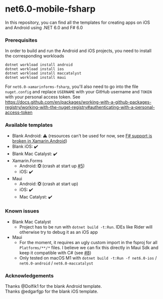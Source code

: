 # net6.0-mobile-fsharp

In this repository, you can find all the templates for creating apps on iOS and Android using .NET 6.0 and F# 6.0

### Prerequisites
In order to build and run the Android and iOS projects, you need to install the corresponding workloads
```
dotnet workload install android
dotnet workload install ios
dotnet workload install maccatalyst
dotnet workload install maui
```

For `net6.0-xamarinforms-fsharp`, you'll also need to go into the file `nuget.config` and replace `USERNAME` with your GitHub username and `TOKEN` with your personal access token.
See https://docs.github.com/en/packages/working-with-a-github-packages-registry/working-with-the-nuget-registry#authenticating-with-a-personal-access-token

### Available templates
- Blank Android: ⚠️ (resources can't be used for now, see [F# support is broken in Xamarin.Android](https://github.com/dotnet/fsharp/issues/12640))
- Blank iOS: ✔️
- Blank Mac Catalyst: ✔️
- Xamarin.Forms
  - Android: ❎ (crash at start up [#5](https://github.com/fabulousfx/net6.0-mobile-fsharp/issues/5))
  - iOS: ✔️
- Maui
  - Android: ❎ (crash at start up)
  - iOS: ✔️
  - Mac Catalyst: ✔️

### Known issues

- Blank Mac Catalyst
  - Project has to be run with `dotnet build -t:Run`. IDEs like Rider will otherwise try to debug it as an iOS app
- Maui
  - For the moment, it requires an ugly custom import in the fsproj for all `Platforms/**/*` files. I believe we can fix this directly in Maui Sdk and keep it compatible with C# (see [#8](https://github.com/fabulousfx/net6.0-mobile-fsharp/issues/8))
  - Only tested on macOS M1 with `dotnet build -t:Run -f net6.0-ios` / `net6.0-android` / `net6.0-maccatalyst`

### Acknowledgements

Thanks @Dolfik1 for the blank Android template.  
Thanks @edgarfgp for the blank iOS template.
